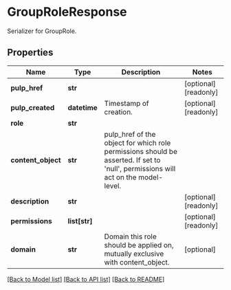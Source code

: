 # GroupRoleResponse

Serializer for GroupRole.
## Properties
Name | Type | Description | Notes
------------ | ------------- | ------------- | -------------
**pulp_href** | **str** |  | [optional] [readonly] 
**pulp_created** | **datetime** | Timestamp of creation. | [optional] [readonly] 
**role** | **str** |  | 
**content_object** | **str** | pulp_href of the object for which role permissions should be asserted. If set to &#39;null&#39;, permissions will act on the model-level. | 
**description** | **str** |  | [optional] [readonly] 
**permissions** | **list[str]** |  | [optional] [readonly] 
**domain** | **str** | Domain this role should be applied on, mutually exclusive with content_object. | [optional] 

[[Back to Model list]](../README.md#documentation-for-models) [[Back to API list]](../README.md#documentation-for-api-endpoints) [[Back to README]](../README.md)


